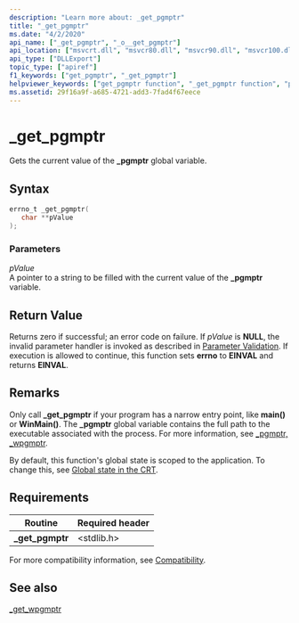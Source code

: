 ```yaml
---
description: "Learn more about: _get_pgmptr"
title: "_get_pgmptr"
ms.date: "4/2/2020"
api_name: ["_get_pgmptr", "_o__get_pgmptr"]
api_location: ["msvcrt.dll", "msvcr80.dll", "msvcr90.dll", "msvcr100.dll", "msvcr100_clr0400.dll", "msvcr110.dll", "msvcr110_clr0400.dll", "msvcr120.dll", "msvcr120_clr0400.dll", "ucrtbase.dll", "api-ms-win-crt-runtime-l1-1-0.dll", "api-ms-win-crt-private-l1-1-0.dll"]
api_type: ["DLLExport"]
topic_type: ["apiref"]
f1_keywords: ["get_pgmptr", "_get_pgmptr"]
helpviewer_keywords: ["get_pgmptr function", "_get_pgmptr function", "pgmptr global variable", "_pgmptr global variable"]
ms.assetid: 29f16a9f-a685-4721-add3-7fad4f67eece
---
```

# _get_pgmptr

Gets the current value of the **_pgmptr** global variable.

## Syntax

```C
errno_t _get_pgmptr(
   char **pValue
);
```

### Parameters

*pValue*<br/>
A pointer to a string to be filled with the current value of the **_pgmptr** variable.

## Return Value

Returns zero if successful; an error code on failure. If *pValue* is **NULL**, the invalid parameter handler is invoked as described in [Parameter Validation](../../c-runtime-library/parameter-validation.md). If execution is allowed to continue, this function sets **errno** to **EINVAL** and returns **EINVAL**.

## Remarks

Only call **_get_pgmptr** if your program has a narrow entry point, like **main()** or **WinMain()**. The **_pgmptr** global variable contains the full path to the executable associated with the process. For more information, see [_pgmptr, _wpgmptr](../../c-runtime-library/pgmptr-wpgmptr.md).

By default, this function's global state is scoped to the application. To change this, see [Global state in the CRT](../global-state.md).

## Requirements

|Routine|Required header|
|-------------|---------------------|
|**_get_pgmptr**|\<stdlib.h>|

For more compatibility information, see [Compatibility](../../c-runtime-library/compatibility.md).

## See also

[_get_wpgmptr](get-wpgmptr.md)<br/>
